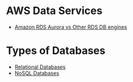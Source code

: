 
# AWS Data Services
- [Amazon RDS Aurora vs Other RDS DB engines](AmazonRDS/AmazonAuroraVsRDS.md)

# Types of Databases
- [Relational Databases](../../1_HLDDesignComponents/3_DatabaseComponents/Readme.md)
- [NoSQL Databases](../../1_HLDDesignComponents/3_DatabaseComponents/NoSQL-Databases/Readme.md)
